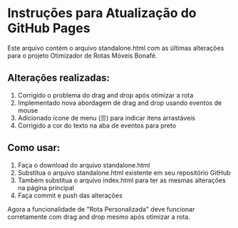 # Instruções para Atualização do GitHub Pages

Este arquivo contém o arquivo standalone.html com as últimas alterações para o projeto Otimizador de Rotas Móveis Bonafé.

## Alterações realizadas:
1. Corrigido o problema do drag and drop após otimizar a rota
2. Implementado nova abordagem de drag and drop usando eventos de mouse
3. Adicionado ícone de menu (☰) para indicar itens arrastáveis
4. Corrigido a cor do texto na aba de eventos para preto

## Como usar:
1. Faça o download do arquivo standalone.html
2. Substitua o arquivo standalone.html existente em seu repositório GitHub
3. Também substitua o arquivo index.html para ter as mesmas alterações na página principal
4. Faça commit e push das alterações

Agora a funcionalidade de "Rota Personalizada" deve funcionar corretamente com drag and drop mesmo após otimizar a rota.
